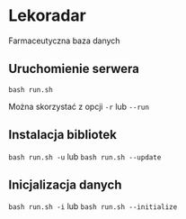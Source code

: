 # Lekoradar
Farmaceutyczna baza danych

## Uruchomienie serwera
```bash run.sh```

Można skorzystać z opcji ```-r``` lub ```--run```

## Instalacja bibliotek
```bash run.sh -u``` lub ```bash run.sh --update```

## Inicjalizacja danych
```bash run.sh -i``` lub ```bash run.sh --initialize```
